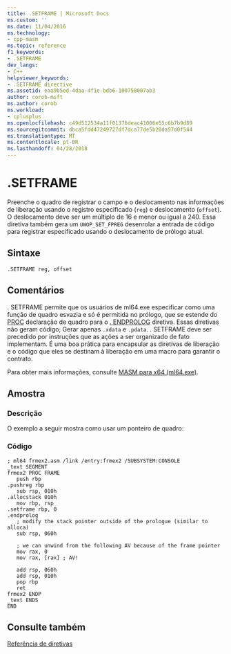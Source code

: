 ```yaml
---
title: .SETFRAME | Microsoft Docs
ms.custom: ''
ms.date: 11/04/2016
ms.technology:
- cpp-masm
ms.topic: reference
f1_keywords:
- .SETFRAME
dev_langs:
- C++
helpviewer_keywords:
- .SETFRAME directive
ms.assetid: eaa9b5ed-4daa-4f1e-bdb6-100758007ab3
author: corob-msft
ms.author: corob
ms.workload:
- cplusplus
ms.openlocfilehash: c49d512534a11f01376deac41006e55c6b7b9d89
ms.sourcegitcommit: dbca5fdd47249727df7dca77de5b20da57d0f544
ms.translationtype: MT
ms.contentlocale: pt-BR
ms.lasthandoff: 04/28/2018
---
```

# <a name="setframe"></a>.SETFRAME
Preenche o quadro de registrar o campo e o deslocamento nas informações de liberação usando o registro especificado (`reg`) e deslocamento (`offset`). O deslocamento deve ser um múltiplo de 16 e menor ou igual a 240. Essa diretiva também gera um `UWOP_SET_FPREG` desenrolar a entrada de código para registrar especificado usando o deslocamento de prólogo atual.  
  
## <a name="syntax"></a>Sintaxe  
  
```  
.SETFRAME reg, offset  
```  
  
## <a name="remarks"></a>Comentários  
 . SETFRAME permite que os usuários de ml64.exe especificar como uma função de quadro esvazia e só é permitida no prólogo, que se estende do [PROC](../../assembler/masm/proc.md) declaração de quadro para o [. ENDPROLOG](../../assembler/masm/dot-endprolog.md) diretiva. Essas diretivas não geram código; Gerar apenas `.xdata` e `.pdata`. . SETFRAME deve ser precedido por instruções que as ações a ser organizado de fato implementam. É uma boa prática para encapsular as diretivas de liberação e o código que eles se destinam à liberação em uma macro para garantir o contrato.  
  
 Para obter mais informações, consulte [MASM para x64 (ml64.exe)](../../assembler/masm/masm-for-x64-ml64-exe.md).  
  
## <a name="sample"></a>Amostra  
  
### <a name="description"></a>Descrição  
 O exemplo a seguir mostra como usar um ponteiro de quadro:  
  
### <a name="code"></a>Código  
  
```  
; ml64 frmex2.asm /link /entry:frmex2 /SUBSYSTEM:CONSOLE  
_text SEGMENT  
frmex2 PROC FRAME  
   push rbp  
.pushreg rbp  
   sub rsp, 010h  
.allocstack 010h  
   mov rbp, rsp  
.setframe rbp, 0  
.endprolog  
   ; modify the stack pointer outside of the prologue (similar to alloca)  
   sub rsp, 060h  
  
   ; we can unwind from the following AV because of the frame pointer     
   mov rax, 0  
   mov rax, [rax] ; AV!  
  
   add rsp, 060h  
   add rsp, 010h  
   pop rbp  
   ret  
frmex2 ENDP  
_text ENDS  
END  
```  
  
## <a name="see-also"></a>Consulte também  
 [Referência de diretivas](../../assembler/masm/directives-reference.md)